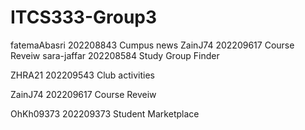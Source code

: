 # ITCS333-Group3
fatemaAbasri 202208843 Cumpus news
ZainJ74 202209617 Course Reveiw
sara-jaffar 202208584 Study Group Finder

ZHRA21 202209543 Club activities

ZainJ74 202209617 Course Reveiw

OhKh09373 202209373 Student Marketplace
